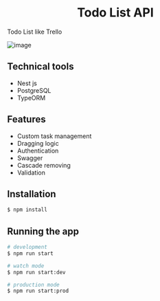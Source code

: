 <h1 align="center">Todo List API</h1>

Todo List like Trello  

![image](https://github.com/Raiver103/TodoList/assets/80199038/2a435bee-237b-4c84-adbe-9b4750e3bc06) 

## Technical tools
* Nest js
* PostgreSQL
* TypeORM

## Features
* Custom task management
* Dragging logic
* Authentication
* Swagger
* Cascade removing
* Validation

## Installation

```bash
$ npm install
```

## Running the app

```bash
# development
$ npm run start

# watch mode
$ npm run start:dev

# production mode
$ npm run start:prod
```
